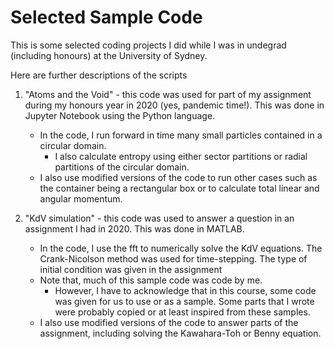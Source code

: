# Selected Sample Code
This is some selected coding projects I did while I was in undegrad (including honours) at the University of Sydney.

Here are further descriptions of the scripts
1) "Atoms and the Void" - this code was used for part of my assignment during my honours year in 2020 (yes, pandemic time!). This was done in Jupyter Notebook using the Python language.
   - In the code, I run forward in time many small particles contained in a circular domain.
     - I also calculate entropy using either sector partitions or radial partitions of the circular domain.
   - I also use modified versions of the code to run other cases such as the container being a rectangular box or to calculate total linear and angular momentum.

2) "KdV simulation" - this code was used to answer a question in an assignment I had in 2020. This was done in MATLAB.
   - In the code, I use the fft to numerically solve the KdV equations. The Crank-Nicolson method was used for time-stepping. The type of initial condition was given in the assignment
   - Note that, much of this sample code was code by me.
     - However, I have to acknowledge that in this course, some code was given for us to use or as a sample. Some parts that I wrote were probably copied or at least inspired from these samples.
   - I also use modified versions of the code to answer parts of the assignment, including solving the Kawahara-Toh or Benny equation.
